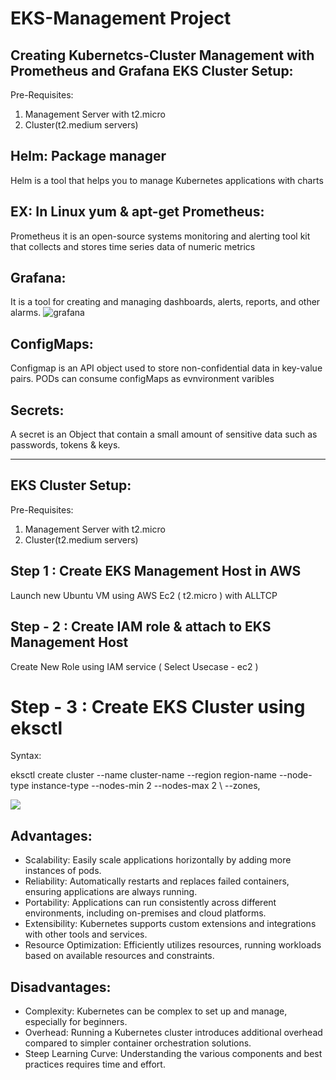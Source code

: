 # EKS-Management Project

Creating Kubernetcs-Cluster Management with Prometheus and Grafana
EKS Cluster Setup:
-----------------
Pre-Requisites:
1) Management Server with t2.micro
2) Cluster(t2.medium servers)

Helm: Package manager
----
Helm is a tool that helps you to manage Kubernetes applications with charts

EX: In Linux yum & apt-get
Prometheus:
-----------
Prometheus it is an open-source systems monitoring and alerting tool kit that collects and stores time series data of numeric metrics

Grafana:
-------
It is a tool for creating and managing dashboards, alerts, reports, and other alarms.
![grafana](https://github.com/user-attachments/assets/8562d746-126d-44ea-8b0e-5c79bdf6bf1b)

ConfigMaps:
----------
Configmap is an API object used to store non-confidential data in key-value pairs. PODs can consume configMaps as evnvironment varibles

Secrets:
-------
A secret is an Object that contain a small amount of sensitive data such as passwords, tokens & keys.

------------------------------------------------------------------------------------
EKS Cluster Setup:
-----------------
Pre-Requisites:
1) Management Server with t2.micro
2) Cluster(t2.medium servers)

Step 1 : Create EKS Management Host in AWS
-------
Launch new Ubuntu VM using AWS Ec2 ( t2.micro ) with ALLTCP

Step - 2 : Create IAM role & attach to EKS Management Host
---------
Create New Role using IAM service ( Select Usecase - ec2 )

Step - 3 : Create EKS Cluster using eksctl
============================================
Syntax:

eksctl create cluster --name cluster-name
--region region-name
--node-type instance-type
--nodes-min 2
--nodes-max 2 \ --zones,

<img src="C:\Users\Tarun\OneDrive\Desktop\devops\Docker, Kubernetes\Kubernetes\project\creating cluster.png">

Advantages:
----------
- Scalability: Easily scale applications horizontally by adding more instances of pods.
- Reliability: Automatically restarts and replaces failed containers, ensuring applications are always running.
- Portability: Applications can run consistently across different environments, including on-premises and cloud platforms.
- Extensibility: Kubernetes supports custom extensions and integrations with other tools and services.
- Resource Optimization: Efficiently utilizes resources, running workloads based on available resources and constraints.

Disadvantages:
-------------
- Complexity: Kubernetes can be complex to set up and manage, especially for beginners.
- Overhead: Running a Kubernetes cluster introduces additional overhead compared to simpler container orchestration solutions.
- Steep Learning Curve: Understanding the various components and best practices requires time and effort.
